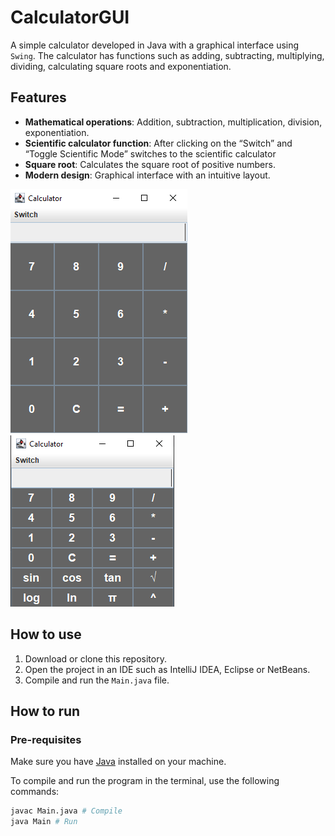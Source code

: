 # CalculatorGUI

A simple calculator developed in Java with a graphical interface using `Swing`. The calculator has functions such as adding, subtracting, multiplying, dividing, calculating square roots and exponentiation.

## Features

- **Mathematical operations**: Addition, subtraction, multiplication, division, exponentiation.
- **Scientific calculator function**: After clicking on the “Switch” and “Toggle Scientific Mode” switches to the scientific calculator
- **Square root**: Calculates the square root of positive numbers.
- **Modern design**: Graphical interface with an intuitive layout.

![calculator](images/calculator.png)<br/>
![scientific-calculator](images/ScientificCalculator.PNG)
## How to use

1. Download or clone this repository.
2. Open the project in an IDE such as IntelliJ IDEA, Eclipse or NetBeans.
3. Compile and run the `Main.java` file.

## How to run

### Pre-requisites

Make sure you have [Java](https://www.oracle.com/java/technologies/javase-jdk11-downloads.html) installed on your machine.

To compile and run the program in the terminal, use the following commands:

```bash
javac Main.java # Compile
java Main # Run
